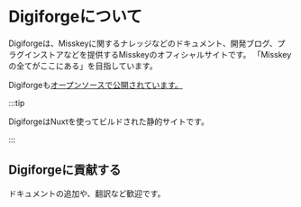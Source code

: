 # Digiforgeについて

Digiforgeは、Misskeyに関するナレッジなどのドキュメント、開発ブログ、プラグインストアなどを提供するMisskeyのオフィシャルサイトです。
「Misskeyの全てがここにある」を目指しています。

Digiforgeも[オープンソースで公開されています。](https://github.com/misskey-dev/misskey-hub)

:::tip

DigiforgeはNuxtを使ってビルドされた静的サイトです。

:::

## Digiforgeに貢献する

ドキュメントの追加や、翻訳など歓迎です。
